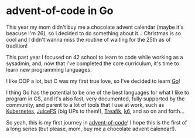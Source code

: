 # advent-of-code in Go

This year my mom didn't buy me a chocolate advent calendar (maybe it's beacuse I'm 26), so I decided to do something about it... Christmas is so cool and I didn't wanna miss the routine of waiting for the 25th as of tradition!

This past year I focused on 42 school to learn to code while working as a sysadmin, and, now that I've completed the core curriculum, it's time to learn new programming languages.

I like OOP a lot, but C was my first true love, so I've decided to learn [Go](https://go.dev/)!

I thing Go has the potential to be one of the best languages for what I like to program in CS, and it's also fast, very documented, fully supported by the community, and parent to a lot of tools that I use at work, such as [Kubernetes](https://kubernetes.io/), [JuiceFS](https://juicefs.com/en/) (big UPs to them!), [Treafik](https://traefik.io/traefik/), [k6](https://k6.io/), and so on and forth...

So yeah, this is my first journey in [advent-of-code](https://adventofcode.com/)! I hope this is the first of a long series (but please, mom, buy me a chocolate advent calendar!).
